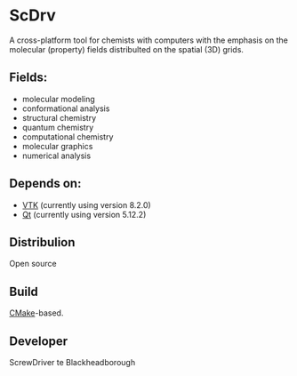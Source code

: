 # ScDrv

A cross-platform tool for chemists with computers with the emphasis on the molecular (property) fields distribulted on the spatial (3D) grids. 

## Fields: 
* molecular modeling
* conformational analysis
* structural chemistry
* quantum chemistry
* computational chemistry
* molecular graphics
* numerical analysis

## Depends on:
* [VTK](http://vtk.org) (currently using version 8.2.0)
* [Qt](http://qt.io) (currently using version 5.12.2)

## Distribulion
Open source

## Build
[CMake](http://cmake.org)-based.

## Developer
ScrewDriver te Blackheadborough

